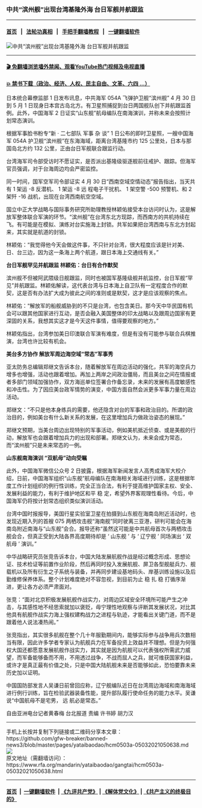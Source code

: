 ### 中共“滨州舰”出现台湾基隆外海 台日军舰并航跟监
------------------------

#### [首页](https://github.com/gfw-breaker/banned-news3/blob/master/README.md) &nbsp;&nbsp;|&nbsp;&nbsp; [法轮功真相](https://github.com/begood0513/basic/blob/master/README.md)  &nbsp;&nbsp;|&nbsp;&nbsp; [手把手翻墙教程](https://github.com/gfw-breaker/guides/wiki)  &nbsp;&nbsp;|&nbsp;&nbsp; [一键翻墙软件](https://github.com/gfw-breaker/nogfw/blob/master/README.md)  



<div id="headerimg">
 <img alt="中共“滨州舰”出现台湾基隆外海 台日军舰并航跟监" src="https://www.rfa.org/mandarin/yataibaodao/gangtai/hcm0503a-05032021050638.html/@@images/093ddc27-9390-4a15-b96f-6be9daa38a01.jpeg" title="中共“滨州舰”出现台湾基隆外海 台日军舰并航跟监"/>
 <span class="lead_image_caption">
 </span>
 <!-- zoomattribute -->
</div>

<hr/>


#### [ 🎬  免翻墙浏览墙外禁闻、观看YouTube热门视频及电视直播](https://github.com/gfw-breaker/HelloWorld)

#### [ 💥  禁书下载（政治、经济、人权、民主自由、文革、六四 ...）](https://github.com/gfw-breaker/books/blob/master/README.md)

<div id="storytext">
 <p class="p3">
  日本统合幕僚监部
  <span class="s2">
   1
  </span>
  日发布讯息，中共海军
  <span class="s2">
   054A
  </span>
  飞弹护卫舰“滨州舰”
  <span class="s2">
   4
  </span>
  月
  <span class="s2">
   30
  </span>
  日到
  <span class="s2">
   5
  </span>
  月
  <span class="s2">
   1
  </span>
  日现身日本宫古岛北方。有卫星照捕捉到台日两国舰队创下并航跟监首例。此外，中国海军
  <span class="s2">
   2
  </span>
  日证实“山东舰”航母编队在南海演训，并称未来会按照计划常态演训。
 </p>
 <p class="p3">
  根据军事脸书粉专“新
  <span class="s2">
   ‧
  </span>
  二七部队
  <span class="s2">
  </span>
  军事
  <span class="s3">
   杂
  </span>
  谈”
  <span class="s2">
   1
  </span>
  日公布的即时卫星照，一艘中国海军
  <span class="s2">
   054A
  </span>
  护卫舰“滨州舰”在东海海域，距离台湾基隆市约
  <span class="s2">
   125
  </span>
  公里处，日本与那国岛北方约
  <span class="s2">
   132
  </span>
  公里，正由台日军舰联合跟监行动。
 </p>
 <p class="p3">
  台湾海军司令部受访时不愿证实，是否派出基隆级驱逐舰前往戒护、跟踪。但海军官员强调，对于台海周边均会严密监控。
 </p>
 <p class="p3">
  同一时间，国军空军司令部证实
  <span class="s2">
   4
  </span>
  月
  <span class="s2">
   30
  </span>
  日“西南空域空情动态”报告指出，当天共有
  <span class="s2">
   1
  </span>
  架运
  <span class="s2">
   -8
  </span>
  反潜机、
  <span class="s2">
   1
  </span>
  架运
  <span class="s2">
   -8
  </span>
  <span class="s3">
   远
  </span>
  程电子干扰机、
  <span class="s2">
   1
  </span>
  架空警
  <span class="s2">
   -500
  </span>
  预警机、和
  <span class="s2">
   2
  </span>
  架歼
  <span class="s2">
   -16
  </span>
  战机，出现在台湾西南航空空域。
 </p>
 <p class="p3">
  国立中正大学战略与国际事务研究所助理教授林颖佑接受本台访问时认为，这是解放军整体联合军演的环节。“滨州舰”在台湾东北方现踪，而西南方的共机持续在飞。有可能是在模拟、演练对台实施海上封锁。共军如果把台湾西南与东北方封起来，其实就是航道的封锁。
 </p>
 <p class="p3">
  林颖佑：“我觉得他今天会做这件事，不只针对台湾，很大程度应该是针对美、日、台三边，因为这一条海上两个航道，跟日本海上交通线有关。”
 </p>
 <p class="p3">
  <strong>
   台日军舰罕见并航跟监
   <span class="s2">
   </span>
   林颖佑：台日有合作默契
  </strong>
 </p>
 <p class="p3">
  滨州舰不但被阿武隈级日舰跟监，同时也被国军基隆级舰并航监控，台日军舰“罕见”并航跟监。林颖佑解读，这代表台湾与日本海上自卫队有一定程度合作的默契，这是否有办法扩大成为彼此之间的准则或是默契，这才是应该观察的焦点。
 </p>
 <p class="p3">
  林颖佑：“解放军的船舰威胁到的不只是台湾，也包含美日。那今天中华民国有机会可以跟其他国家进行互动，是否会融入美国整体的印太战略以及跟周边国家有更深固的关系，我想其实这才是今天这件事情，值得要观察的地方。”
 </p>
 <p class="p3">
  林颖佑指出，台湾参加美日印澳联合军演有难度，但是有没有可能参与联合兵棋推演，台湾也许比较有机会。
 </p>
 <p class="p3">
  <strong>
   美台多方协作
   <span class="s2">
   </span>
   解放军周边海空域“常态”军事秀
  </strong>
 </p>
 <p class="p3">
  亚太防务总编辑郑继文告诉本台，随着解放军在周边活动的强化，共军的海空兵力增多也增强，活动也跟着增加。再加上两岸之间政治僵局，而且美台之间在情报或者多部门领域加强协作，双方海巡单位签署合作备忘录，未来的发展有高度敏感性和冲击性。为了因应美台政军情势的演变，中国方面自然会派更多军事力量在周边活动。
 </p>
 <p class="p3">
  郑继文：“不只是他本身练兵的需要，他还隐含对台的军事和政治目的。所谓的政治目的，例如美台有什么新关系的发展，在这里增加兵力做政治姿态的展现。”
 </p>
 <p class="p3">
  郑继文预期，当美台周边出现特别的军事活动，例如美机抵近侦查、或是美舰的行动，解放军也会跟着增加兵力的出现和部署。郑继文认为，未来会成为常态，而“滨州舰”只是未来常态的一例。
 </p>
 <p class="p3">
  <strong>
   山东舰南海演训
   <span class="s2">
   </span>
   “双航母”动向受瞩
  </strong>
 </p>
 <p class="p3">
  此外，中国海军微信公众号
  <span class="s2">
   2
  </span>
  日披露，根据海军新闻发言人高秀成海军大校介绍，日前，中国海军组织“山东舰”航母编队在南海相关海域进行训练，这是根据年度工作计划组织的例行性训练，完全正当合法，有利于提高维护国家主权、安全、发展利益的能力，有利于维护地区和平
  <span class="s3">
   稳
  </span>
  定，希望外界客观理性看待。今后，中国海军仍将按计划常态组织类似演训活动。
 </p>
 <p class="p3">
  台湾中国时报报导，美国行星实验室卫星在拍摄到山东舰在海南岛附近活动时，也发现近期入列的首艘
  <span class="s2">
   075
  </span>
  两栖攻击舰“海南舰”同时驶离三亚港，研判可能会在海南岛附近南海与“山东舰”会合。报导还称“虽然这可能是中共航母首次与两栖攻击舰会合，但真正受到大陆各界高度期待却是
  <span class="s2">
   ‘
  </span>
  山东舰
  <span class="s2">
   ’
  </span>
  与
  <span class="s2">
   ‘
  </span>
  辽宁舰
  <span class="s2">
   ’
  </span>
  同场演出
  <span class="s2">
   ‘
  </span>
  双航母
  <span class="s2">
   ’
  </span>
  演训。”
 </p>
 <p class="p3">
  中华战略研究员张竞告诉本台，中国大陆发展航舰作战是经过概念形成、思想论证、技术检证等前置作业阶段，然后再同时投入发展航舰、屏卫各型舰艇兵力、舰载机以及所有衍生之子系统与装备，并再同步建设基地码头、岸基训练设施以及后勤维修保养体系。整个计划难度绝对不容忽视，到目前为止
  <span class="s3">
   稳
  </span>
  扎
  <span class="s3">
   稳
  </span>
  打循序渐进，更让各方必须严肃面对。
 </p>
 <p class="p3">
  张竞：“面对北京积极发展航舰作战实力，对周边区域安全环境所可能产生之冲击，与其感性地不经思索就加以褒贬，毋宁理性地观察与评断其发展状况，对比其他具有航舰作战实力海上强权建构战力之进程与轨迹，才能看出关键门道，而不是跟着他人说法凑热闹。”
 </p>
 <p class="p3">
  张竞指出，其实很多航舰在整个几十年服勤期间内，能够实际参与战争用兵次数相当有限，因此许多学者专家认为航舰兵力在军备投资上效益并不理想。但是为何强权大国还都愿意发展航舰作战实力，其实就是因为航舰可以代表强权所需武力威望，而军备能够备而不用，不用透过战争，不战而屈人之兵，就可维获国家利益，或许才是真正最有价值之处，只是中国大陆航舰未来是否能够如此，恐怕要靠未来历史加以证明。
 </p>
 <p class="p3">
  中国国防部发言人吴谦日前曾回应称，辽宁舰编队近日在台湾周边海域和南海海域进行例行训练，旨在检验武器装备性能，提升部队履行使命任务的能力水平。吴谦说“中国航母不是宅男，
  <span class="s3">
   远
  </span>
  航必是常态。”
 </p>
 <p class="p2">
 </p>
 <p class="p3">
  自由亚洲电台记者黄春梅
  <span class="s2">
  </span>
  台北报道
  <span class="s2">
  </span>
  责编
  <span class="s2">
  </span>
  许书婷
  <span class="s2">
  </span>
  胡力汉
 </p>
 <p class="p2">
 </p>
</div>

<hr/>
手机上长按并复制下列链接或二维码分享本文章：<br/>
https://github.com/gfw-breaker/banned-news3/blob/master/pages/yataibaodao/hcm0503a-05032021050638.md <br/>
<a href='https://github.com/gfw-breaker/banned-news3/blob/master/pages/yataibaodao/hcm0503a-05032021050638.md'><img src='https://github.com/gfw-breaker/banned-news3/blob/master/pages/yataibaodao/hcm0503a-05032021050638.md.png'/></a> <br/>
原文地址（需翻墙访问）：https://www.rfa.org/mandarin/yataibaodao/gangtai/hcm0503a-05032021050638.html


------------------------
#### [首页](https://github.com/gfw-breaker/banned-news3/blob/master/README.md) &nbsp;|&nbsp; [一键翻墙软件](https://github.com/gfw-breaker/nogfw/blob/master/README.md) &nbsp;| [《九评共产党》](https://github.com/gfw-breaker/9ping.md/blob/master/README.md#九评之一评共产党是什么) | [《解体党文化》](https://github.com/gfw-breaker/jtdwh.md/blob/master/README.md) | [《共产主义的终极目的》](https://github.com/gfw-breaker/gczydzjmd.md/blob/master/README.md)


<img src='http://gfw-breaker.win/banned-news3/pages/yataibaodao/hcm0503a-05032021050638.md' width='0px' height='0px'/>